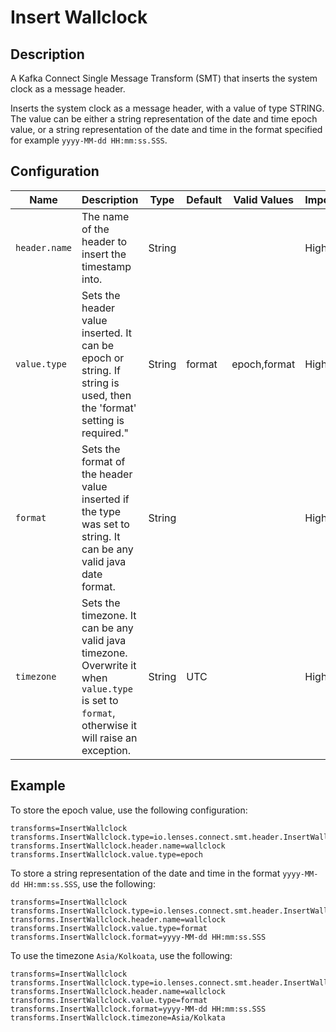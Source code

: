# Insert Wallclock

## Description

A Kafka Connect Single Message Transform (SMT) that inserts the system clock as a message header.

Inserts the system clock as a message header, with a value of type STRING. The value can be either a string
representation of the date and time epoch value, or a string representation of the date and time in the format specified
for example `yyyy-MM-dd HH:mm:ss.SSS`.

## Configuration

| Name          | Description                                                                                                                                    | Type   | Default | Valid Values | Importance |
|---------------|------------------------------------------------------------------------------------------------------------------------------------------------|--------|---------|--------------|------------|
| `header.name` | The name of the header to insert the timestamp into.                                                                                           | String |         |              | High       |
| `value.type`  | Sets the header value inserted. It can be epoch or string. If string is used, then the 'format' setting is required."                          | String | format  | epoch,format | High       |
| `format`      | Sets the format of the header value inserted if the type was set to string. It can be any valid java date format.                              | String |         |              | High       |
| `timezone`    | Sets the timezone. It can be any valid java timezone. Overwrite it when `value.type` is set to `format`, otherwise it will raise an exception. | String | UTC     |              | High       |

## Example

To store the epoch value, use the following configuration:

```properties
transforms=InsertWallclock
transforms.InsertWallclock.type=io.lenses.connect.smt.header.InsertWallclock
transforms.InsertWallclock.header.name=wallclock
transforms.InsertWallclock.value.type=epoch
```

To store a string representation of the date and time in the format `yyyy-MM-dd HH:mm:ss.SSS`, use the following:

```properties
transforms=InsertWallclock
transforms.InsertWallclock.type=io.lenses.connect.smt.header.InsertWallclock
transforms.InsertWallclock.header.name=wallclock
transforms.InsertWallclock.value.type=format
transforms.InsertWallclock.format=yyyy-MM-dd HH:mm:ss.SSS
```

To use the timezone `Asia/Kolkoata`, use the following:

```properties
transforms=InsertWallclock
transforms.InsertWallclock.type=io.lenses.connect.smt.header.InsertWallclock
transforms.InsertWallclock.header.name=wallclock
transforms.InsertWallclock.value.type=format
transforms.InsertWallclock.format=yyyy-MM-dd HH:mm:ss.SSS
transforms.InsertWallclock.timezone=Asia/Kolkata
```